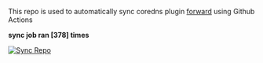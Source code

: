 This repo is used to automatically sync coredns plugin [forward](https://github.com/QZLin/forward) using Github Actions

**sync job ran [378] times**

[![Sync Repo](https://github.com/QZLin/coredns-extract/actions/workflows/sync.yaml/badge.svg)](https://github.com/QZLin/coredns-extract/actions/workflows/sync.yaml)
